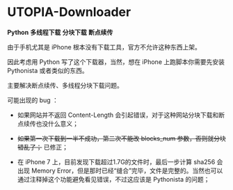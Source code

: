 # UTOPIA-Downloader
**Python** **多线程下载** **分块下载** **断点续传**

由于手机尤其是 iPhone 根本没有下载工具，官方不允许这种东西上架。

因此考虑用 Python 写了这个下载器，当然，想在 iPhone 上跑脚本你需要先安装 Pythonista 或者类似的东西。

主要解决断点续传、多线程分块下载问题。

可能出现的 bug ：

* 如果网站并不返回 Content-Length 会引起错误，对于这种网站分块下载和断点续传也没什么意义；

* ~~如果第一次下载到一半不成功，第二次不能改 blocks_num 参数，否则就分块错乱了；~~ 已修正；

* 在 iPhone 7 上，目前发现下载超过1.7G的文件时，最后一步计算 sha256 会出现 Memory Error，但是那时已经“缝合”完毕，文件是完整的。当然也可以通过注释掉这个功能避免看见错误，不过这应该是 Pythonista 的问题；


